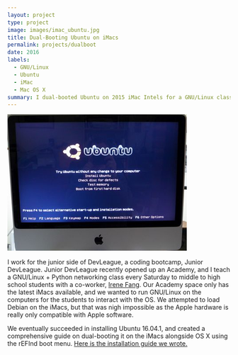 ```yaml
---
layout: project
type: project
image: images/imac_ubuntu.jpg
title: Dual-Booting Ubuntu on iMacs
permalink: projects/dualboot
date: 2016
labels:
  - GNU/Linux
  - Ubuntu
  - iMac
  - Mac OS X
summary: I dual-booted Ubuntu on 2015 iMac Intels for a GNU/Linux class I teach, and created a guide detailing how to do so.
---
```


<img class="ui medium right floated rounded image" src="../images/ubuntu_on_imac.jpg">

I work for the junior side of DevLeague, a coding bootcamp, Junior DevLeague. Junior DevLeague recently opened up an Academy, and I teach a GNU/Linux + Python networking class every Saturday to middle to high school students with a co-worker, [Irene Fang](https://irene-f.github.io/). Our Academy space only has the latest iMacs available, and we wanted to run GNU/Linux on the computers for the students to interact with the OS. We attempted to load Debian on the iMacs, but that was nigh impossible as the Apple hardware is really only compatible with Apple software.

We eventually succeeded in installing Ubuntu 16.04.1, and created a comprehensive guide on dual-booting it on the iMacs alongside OS X using the rEFInd boot menu. [Here is the installation guide we wrote.](https://docs.google.com/document/d/1w4PWbVEAnQigRdpTpKcBaXpEsLkMOYWQBlq4wS1noHU/edit?usp=sharing)
